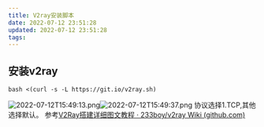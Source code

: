 ```yaml
---
title: V2ray安装脚本
date: 2022-07-12 23:51:28
updated: 2022-07-12 23:51:28
tags:
---
```

安装v2ray
-------

    bash <(curl -s -L https://git.io/v2ray.sh)
![2022-07-12T15:49:13.png][1]![2022-07-12T15:49:37.png][2]
协议选择1.TCP,其他选择默认。
参考[V2Ray搭建详细图文教程 · 233boy/v2ray Wiki (github.com)][3]


  [1]: https://image.200502.xyz/i/2025/01/29/own2p7-0.webp
  [2]: https://image.200502.xyz/i/2025/01/29/owo176-0.webp
  [3]: https://github.com/233boy/v2ray/wiki/V2Ray%E6%90%AD%E5%BB%BA%E8%AF%A6%E7%BB%86%E5%9B%BE%E6%96%87%E6%95%99%E7%A8%8B